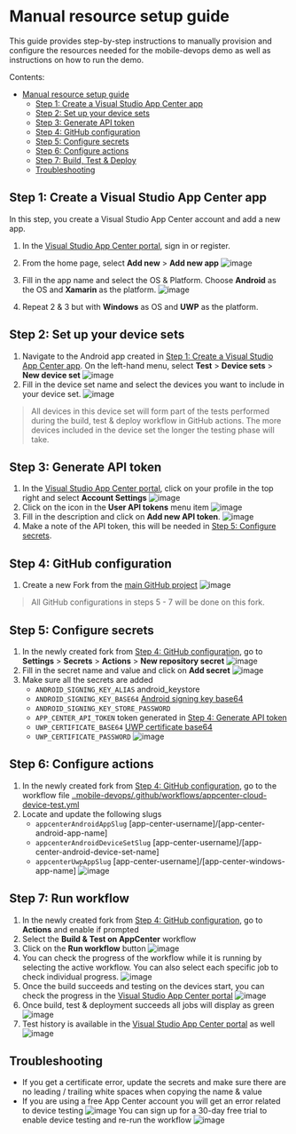 # Manual resource setup guide
This guide provides step-by-step instructions to manually provision and configure the resources needed for the mobile-devops demo as well as instructions on how to run the demo.

Contents:
- [Manual resource setup guide](https://github.com/danelbernau/mobile-devops#manual-resource-setup-guide)
  - [Step 1: Create a Visual Studio App Center app](https://github.com/danelbernau/mobile-devops#step-1-create-a-visual-studio-app-center-app)
  - [Step 2: Set up your device sets](https://github.com/danelbernau/mobile-devops#step-2-set-up-your-device-sets)
  - [Step 3: Generate API token](https://github.com/danelbernau/mobile-devops#step-3-generate-api-token)
  - [Step 4: GitHub configuration](https://github.com/danelbernau/mobile-devops#step-4-github-configuration)
  - [Step 5: Configure secrets](https://github.com/danelbernau/mobile-devops#step-5-configure-secrets)
  - [Step 6: Configure actions](https://github.com/danelbernau/mobile-devops#step-6-configure-actions)
  - [Step 7: Build, Test & Deploy](https://github.com/danelbernau/mobile-devops#step-7-run-workflow)
  - [Troubleshooting](https://github.com/danelbernau/mobile-devops#troubleshooting)


## Step 1: Create a Visual Studio App Center app
In this step, you create a Visual Studio App Center account and add a new app.
1. In the [Visual Studio App Center portal](https://appcenter.ms), sign in or register.
2. From the home page, select **Add new** > **Add new app** ![image](https://user-images.githubusercontent.com/107197611/174608073-57381eda-707b-4815-8783-03fa9e4dcae0.png)

3. Fill in the app name and select the OS & Platform. Choose **Android** as the OS and **Xamarin** as the platform. ![image](https://user-images.githubusercontent.com/107197611/174608600-c5d80d7c-6d1e-4a42-b429-279cc53f8e47.png)

4. Repeat 2 & 3 but with **Windows** as OS and **UWP** as the platform.

## Step 2: Set up your device sets
1. Navigate to the Android app created in [Step 1: Create a Visual Studio App Center app](https://github.com/danelbernau/mobile-devops#step-1-create-a-visual-studio-app-center-app). On the left-hand menu, select **Test** > **Device sets** > **New device set** ![image](https://user-images.githubusercontent.com/107197611/174609023-a6fd3f38-7b17-4791-8291-e13a874fdbe9.png)
2. Fill in the device set name and select the devices you want to include in your device set. ![image](https://user-images.githubusercontent.com/107197611/174574721-7b9283f8-27a5-4795-a379-9acb626f01cf.png)

> All devices in this device set will form part of the tests performed during the build, test & deploy workflow in GitHub actions. The more devices included in the device set the longer the testing phase will take.

## Step 3: Generate API token
1. In the [Visual Studio App Center portal](https://appcenter.ms), click on your profile in the top right and select **Account Settings** ![image](https://user-images.githubusercontent.com/107197611/174582205-72b65b51-c82e-4f83-b4dc-9c167401a4d1.png)
2. Click on the icon in the **User API tokens** menu item ![image](https://user-images.githubusercontent.com/107197611/174582698-603b4a84-f81c-4225-bccc-f150e1c857ef.png)
3. Fill in the description and click on **Add new API token**. ![image](https://user-images.githubusercontent.com/107197611/174582984-815952eb-a4b8-4d50-88c5-effdcd2bdff2.png)
4. Make a note of the API token, this will be needed in [Step 5: Configure secrets](https://github.com/danelbernau/mobile-devops#step-5-configure-secrets).

## Step 4: GitHub configuration
1. Create a new Fork from the [main GitHub project](https://github.com/Chamber-of-AppDev/mobile-devops) ![image](https://user-images.githubusercontent.com/107197611/174584314-a71840ec-0db0-41eb-b1cc-4169f5a3c809.png)

> All GitHub configurations in steps 5 - 7 will be done on this fork.

## Step 5: Configure secrets
1. In the newly created fork from [Step 4: GitHub configuration](https://github.com/danelbernau/mobile-devops#step-4-github-configuration), go to **Settings** > **Secrets** > **Actions** > **New repository secret** ![image](https://user-images.githubusercontent.com/107197611/174593367-75643080-2b5d-432f-b1e2-a84ddd8ade4c.png)
2. Fill in the secret name and value and click on **Add secret** ![image](https://user-images.githubusercontent.com/107197611/174593645-ea273814-3039-4a44-9664-a41edfe81484.png)
3. Make sure all the secrets are added 
   - `ANDROID_SIGNING_KEY_ALIAS` android_keystore
   - `ANDROID_SIGNING_KEY_BASE64` [Android signing key base64](/src/Xamarin.Demo/self-signed-certs/android-keystore.keystore.b64)
   - `ANDROID_SIGNING_KEY_STORE_PASSWORD`
   - `APP_CENTER_API_TOKEN` token generated in [Step 4: Generate API token](https://github.com/danelbernau/mobile-devops/edit/main/README.md#step-3-generate-api-token)
   - `UWP_CERTIFICATE_BASE64` [UWP certificate base64](/src/Xamarin.Demo/self-signed-certs/Xamarin.Demo.App.UWP_TemporaryKey.pfx.b64)
   - `UWP_CERTIFICATE_PASSWORD`
   ![image](https://user-images.githubusercontent.com/107197611/174593943-8def5530-a282-4884-be24-2f2ded349b1c.png)

## Step 6: Configure actions
1. In the newly created fork from [Step 4: GitHub configuration](https://github.com/danelbernau/mobile-devops#step-4-github-configuration), go to the workflow file [..mobile-devops/.github/workflows/appcenter-cloud-device-test.yml](/.github/workflows/appcenter-cloud-device-test.yml)
2. Locate and update the following slugs
   - `appcenterAndroidAppSlug` [app-center-username]/[app-center-android-app-name]
   - `appcenterAndroidDeviceSetSlug` [app-center-username]/[app-center-android-device-set-name]
   - `appcenterUwpAppSlug` [app-center-username]/[app-center-windows-app-name]
 ![image](https://user-images.githubusercontent.com/107197611/174596479-c38d1e15-8989-4ba6-892c-b63c62f0d40d.png)


## Step 7: Run workflow
1. In the newly created fork from [Step 4: GitHub configuration](https://github.com/danelbernau/mobile-devops#step-4-github-configuration), go to **Actions** and enable if prompted
2. Select the **Build & Test on AppCenter** workflow
3. Click on the **Run workflow** button ![image](https://user-images.githubusercontent.com/107197611/174613185-d8fa6ed0-16e2-4bea-9476-fbea17ceb71e.png)
4. You can check the progress of the workflow while it is running by selecting the active workflow. You can also select each specific job to check individual progress. ![image](https://user-images.githubusercontent.com/107197611/174613963-1d647619-82f5-4455-be68-5f967a69e356.png)
5. Once the build succeeds and testing on the devices start, you can check the progress in the [Visual Studio App Center portal](https://appcenter.ms) ![image](https://user-images.githubusercontent.com/107197611/174618932-bb4f2777-eabd-4570-add8-bbeeb932eb1c.png)
6. Once build, test & deployment succeeds all jobs will display as green ![image](https://user-images.githubusercontent.com/107197611/174614099-65420075-4f62-4785-9a4e-e93cf8a6413b.png)
7. Test history is available in the [Visual Studio App Center portal](https://appcenter.ms) as well ![image](https://user-images.githubusercontent.com/107197611/174619233-171369c0-0784-4912-9544-bcaf15daf571.png)


## Troubleshooting
- If you get a certificate error, update the secrets and make sure there are no leading / trailing white spaces when copying the name & value
- If you are using a free App Center account you will get an error related to device testing ![image](https://user-images.githubusercontent.com/107197611/174614772-d2033b8a-d94b-4905-9e80-48063186cb35.png) You can sign up for a 30-day free trial to enable device testing and re-run the workflow ![image](https://user-images.githubusercontent.com/107197611/174614856-a1eed06e-a8dc-42ca-a35a-8a1b56b0c2ad.png)



